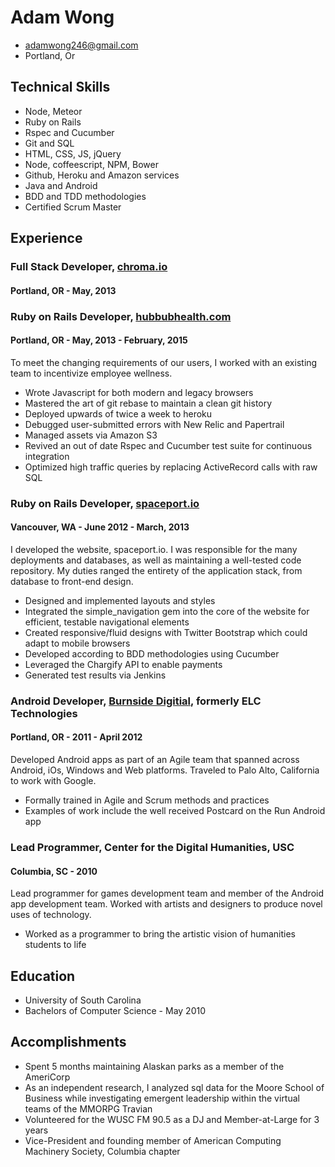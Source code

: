 Adam Wong
=========

-	adamwong246@gmail.com
-	Portland, Or

Technical Skills
----------------

- Node, Meteor
-	Ruby on Rails
-	Rspec and Cucumber
-	Git and SQL
-	HTML, CSS, JS, jQuery
-	Node, coffeescript, NPM, Bower
-	Github, Heroku and Amazon services
-	Java and Android
-	BDD and TDD methodologies
-	Certified Scrum Master

Experience
----------

### Full Stack Developer, [chroma.io](http://www.chroma.io/)

#### Portland, OR - May, 2013

### Ruby on Rails Developer, [hubbubhealth.com](https://www.hubbubhealth.com/)

#### Portland, OR - May, 2013 - February, 2015

To meet the changing requirements of our users, I worked with an existing team to incentivize employee wellness.

-	Wrote Javascript for both modern and legacy browsers
-	Mastered the art of git rebase to maintain a clean git history
-	Deployed upwards of twice a week to heroku
-	Debugged user-submitted errors with New Relic and Papertrail
-	Managed assets via Amazon S3
-	Revived an out of date Rspec and Cucumber test suite for continuous integration
-	Optimized high traffic queries by replacing ActiveRecord calls with raw SQL

### Ruby on Rails Developer, [spaceport.io](http://spaceport.io/)

#### Vancouver, WA - June 2012 - March, 2013

I developed the website, spaceport.io. I was responsible for the many deployments and databases, as well as maintaining a well-tested code repository. My duties ranged the entirety of the application stack, from database to front-end design.

-	Designed and implemented layouts and styles
-	Integrated the simple_navigation gem into the core of the website for efficient, testable navigational elements
-	Created responsive/fluid designs with Twitter Bootstrap which could adapt to mobile browsers
-	Developed according to BDD methodologies using Cucumber
-	Leveraged the Chargify API to enable payments
-	Generated test results via Jenkins

### Android Developer, [Burnside Digitial](http://www.burnsidedigital.com), formerly ELC Technologies

#### Portland, OR - 2011 - April 2012

Developed Android apps as part of an Agile team that spanned across Android, iOs, Windows and Web platforms. Traveled to Palo Alto, California to work with Google.

-	Formally trained in Agile and Scrum methods and practices
-	Examples of work include the well received Postcard on the Run Android app

### Lead Programmer, Center for the Digital Humanities, USC

#### Columbia, SC - 2010

Lead programmer for games development team and member of the Android app development team.‭ Worked with artists and designers to produce novel uses of technology.

-	Worked as a programmer to bring the artistic vision of humanities students to life

Education
---------

-	University of South Carolina
-	Bachelors of Computer Science - May 2010

Accomplishments
---------------

-	Spent 5 months maintaining Alaskan parks as a member of the AmeriCorp
-	As an independent research, I analyzed sql data for the Moore School of Business while investigating emergent leadership within the virtual teams of the MMORPG Travian
-	Volunteered for the WUSC FM 90.5 as a DJ and Member-at-Large for 3 years
-	Vice-President and founding member of American Computing Machinery Society, Columbia chapter

